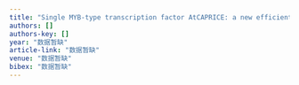 ```yaml
---
title: "Single MYB-type transcription factor AtCAPRICE: a new efficient tool to engineer the production of anthocyanin in tobacco"
authors: []
authors-key: []
year: "数据暂缺"
article-link: "数据暂缺"
venue: "数据暂缺"
bibex: "数据暂缺"
---
```

